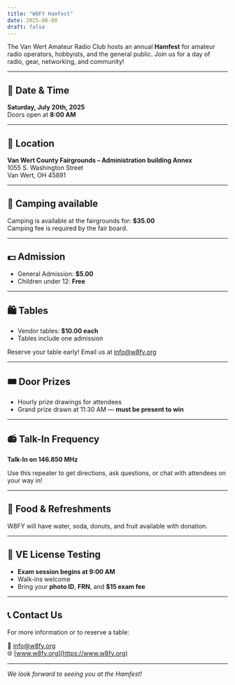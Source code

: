 ```yaml
---
title: "W8FY Hamfest"
date: 2025-06-08
draft: false
---
```

The Van Wert Amateur Radio Club hosts an annual **Hamfest** for amateur radio operators, hobbyists, and the general public. Join us for a day of radio, gear, networking, and community!

---

## 📅 Date & Time

**Saturday, July 20th, 2025**  
Doors open at **8:00 AM**

---

## 📍 Location

**Van Wert County Fairgrounds – Administration building Annex**  
1055 S. Washington Street  
Van Wert, OH 45891

---

## 🚐 Camping available
Camping is available at the fairgrounds for: **$35.00** <br>
Camping fee is required by the fair board. 

---

## 💵 Admission

- General Admission: **$5.00**
- Children under 12: **Free**

---

## 🛍️ Tables

- Vendor tables: **$10.00 each**
- Tables include one admission

Reserve your table early! Email us at [info@w8fy.org](mailto:info@w8fy.org)

---

## 🎟️ Door Prizes

- Hourly prize drawings for attendees  
- Grand prize drawn at 11:30 AM — **must be present to win**

---

## 📻 Talk-In Frequency

**Talk-In on 146.850 MHz**

Use this repeater to get directions, ask questions, or chat with attendees on your way in!

---

## 🍳 Food & Refreshments
W8FY will have water, soda, donuts, and fruit available with donation. 

---

## 🧪 VE License Testing

- **Exam session begins at 9:00 AM**
- Walk-ins welcome
- Bring your **photo ID**, **FRN**, and **$15 exam fee**

---

## 📞 Contact Us

For more information or to reserve a table:

📧 [info@w8fy.org](mailto:info@w8fy.org)  
🌐 [www.w8fy.org](https://www.w8fy.org)

---

_We look forward to seeing you at the Hamfest!_
